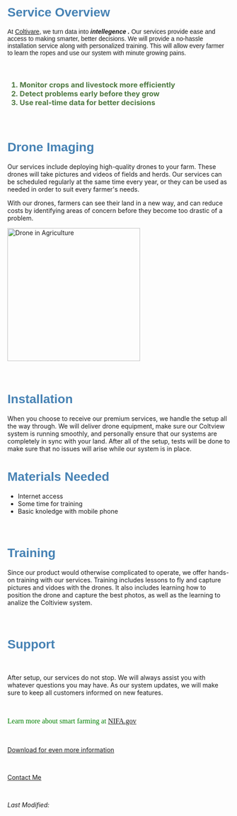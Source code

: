  
<html>
<head>

</head>
<body>
<h1 style="font-family:helvetica; color:#4682B4">Service Overview</h1>
  
<p style= "font-family: Arial; font-size: 14px"> At <ins>Coltivare</ins>, we turn data into <i> <b> intellegence .</b> </i> Our services provide ease and access to making smarter, better decisions. We will provide a no-hassle installation service along with personalized training. This will allow every farmer to learn the ropes and use our system with minute growing pains.</p>
  <br>
  <h3 Top 3 Benefits of Our System</h3>
  <ol style= "color: #4F7942">
    <li>Monitor crops and livestock more efficiently</li>
    <li>Detect problems early before they grow</li>
    <li>Use real-time data for better decisions</li>
  </ol>
    <br>
  <h1 style="font-family:helvetica; color:#4682B4";>Drone Imaging</h1>
  
  <p>Our services include deploying high-quality drones to your farm. These drones will take pictures and videos of fields and herds. Our services can be scheduled regularly at the same time every year, or they can be used as needed in order to suit every farmer's needs.</p>
  <p>With our drones, farmers can see their land in a new way, and can reduce costs by identifying areas of concern before they become too drastic of a problem.</p>
 <p><img src="https://www.nifa.usda.gov/sites/default/files/styles/hero_image_small_1024w/public/2023-04/drone%20over%20green%20field%20resized_0.png?itok=II4OxDS2" alt="Drone in Agriculture" width="300"></p>
  <br>

  <h1 style="font-family:helvetica; color:#4682B4";>Installation</h1>
  
  <p> When you choose to receive our premium services, we handle the setup all the way through. We will deliver drone equipment, make sure our Coltview system is running smoothly, and personally ensure that our systems are completely in sync with your land. After all of the setup, tests will be done to make sure that no issues will arise while our system is in place. </p>
 <h1 style="font-family:helvetica; color:#4682B4";>Materials Needed</h1>
 <ul>
   <li>Internet access</li>
   <li>Some time for training</li>
   <li>Basic knoledge with mobile phone</li>
 </ul>
  <br>
  <h1 style="font-family:helvetica; color:#4682B4";>Training</h1>

  <p>Since our product would otherwise complicated to operate, we offer hands-on training with our services. Training includes lessons to fly and capture pictures and vidoes with the drones. It also includes learning how to position the drone and capture the best photos, as well as the learning to analize the Coltiview system.</p>
  <br>
<h1 style="font-family:helvetica; color:#4682B4";>Support</h1>
<br>
<p>After setup, our services do not stop. We will always assist you with whatever questions you may have. As our system updates, we will make sure to keep all customers informed on new features.</p>
<br>
<p style="color: green; font-family: Times New Roman; font-size: 16px;">Learn more about smart farming at <a href="https://www.nifa.usda.gov/about-nifa/impacts/using-drones-agriculture-natural-resources" target="_blank">NIFA.gov</a></p>
<br>
<P><a href="files/Drone_pdf.pdf" download>Download for even more information</a></P>
<br>
<p> <a href="mailto:drew@coltivare.com">Contact Me</a></p>
<br>
<p><i>Last Modified: <script>documnent.write(new Date(document.lastModified).toLocaleDateString());</script></i></p>
</body>
</html>
